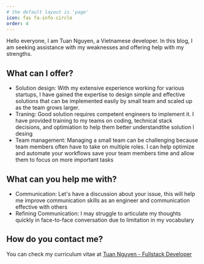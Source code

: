 ```yaml
---
# the default layout is 'page'
icon: fas fa-info-circle
order: 4
---
```


Hello everyone, I am Tuan Nguyen, a Vietnamese developer. In this blog, I am seeking assistance with my weaknesses and offering help with my strengths.

## What can I offer?

- Solution design: With my extensive experience working for various startups, I have gained the expertise to design simple and effective solutions that can be implemented easily by small team and scaled up as the team grows larger.
- Traning: Good solution requires competent engineers to implement it. I have provided training to my teams on coding, technical stack decisions, and optimiation to help them better understandthe solution I desing
- Team management: Managing a small team can be challenging because team members often have to take on multiple roles. I can help optimize and automate your workflows save your team members time and allow them to focus on more important tasks

## What can you help me with?

- Communication: Let's have a discussion about your issue, this will help me improve communication skills as an engineer and communication effective with others
- Refining Communication: I may struggle to articulate my thoughts quickly in face-to-face conversation due to limitation in my vocabulary

## How do you contact me?

You can check my curriculum vitae at [Tuan Nguyen - Fullstack Developer](https://tuannguyen.scrapnode.com/)
